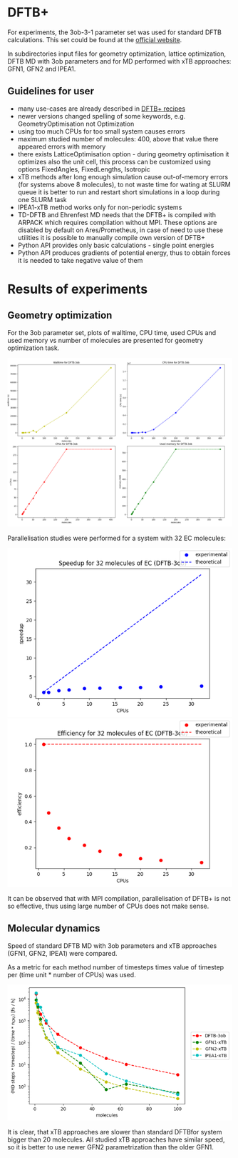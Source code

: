 # DFTB+

For experiments, the 3ob-3-1 parameter set was used for standard DFTB calculations. This set could be found at the [official website](dftb.org).

In subdirectories input files for geometry optimization, lattice optimization, DFTB MD with 3ob parameters and for MD performed with xTB approaches: GFN1, GFN2 and IPEA1.

## Guidelines for user

* many use-cases are already described in [DFTB+ recipes](https://dftbplus-recipes.readthedocs.io/en/latest/)
* newer versions changed spelling of some keywords, e.g. GeometryOptimisation not Optimization
* using too much CPUs for too small system causes errors
* maximum studied number of molecules: 400, above that value there appeared errors with memory
* there exists LatticeOptimisation option - during geometry optimisation it optimizes also the unit cell, this process can be customized using options FixedAngles, FixedLengths, Isotropic
* xTB methods after long enough simulation cause out-of-memory errors (for systems above 8 molecules), to not waste time for wating at SLURM queue it is better to run and restart short simulations in a loop during one SLURM task
* IPEA1-xTB method works only for non-periodic systems
* TD-DFTB and Ehrenfest MD needs that the DFTB+ is compiled with ARPACK which requires compilation without MPI. These options are disabled by default on Ares/Prometheus, in case of need to use these utilities it is possible to manually compile own version of DFTB+
* Python API provides only basic calculations - single point energies
* Python API produces gradients of potential energy, thus to obtain forces it is needed to take negative value of them

# Results of experiments

## Geometry optimization

For the 3ob parameter set, plots of walltime, CPU time, used CPUs and used memory vs number of molecules are presented for geometry optimization task.

![DFTB-times](images/DFTB-3ob-normal.png)

Parallelisation studies were performed for a system with 32 EC molecules:

![DFTB-speedup](images/DFTB-3ob-speedup-scalling.png)
![DFTB-efficiency](images/DFTB-3ob-efficiency-scalling.png)

It can be observed that with MPI compilation, parallelisation of DFTB+ is not so effective, thus using large number of CPUs does not make sense.

## Molecular dynamics

Speed of standard DFTB MD with 3ob parameters and xTB approaches (GFN1, GFN2, IPEA1) were compared.

As a metric for each method number of timesteps times value of timestep per (time unit * number of CPUs) was used.

![md-results](images/md.png)

It is clear, that xTB approaches are slower than standard DFTBfor system bigger than 20 molecules. All studied xTB approaches have similar speed, so it is better to use newer GFN2 parametrization than the older GFN1.